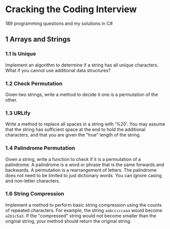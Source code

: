 # Cracking the Coding Interview 

189 programming questions and my solutions in C# 

## 1 Arrays and Strings 

### 1.1 Is Unique 

Implement an algorithm to determine if a string has all unique characters. What if you cannot use additional data structures? 

### 1.2 Check Permutation 

Given two strings, write a method to decide it one is a permutation of the other. 

### 1.3 URLify 

Write a method to replace all spaces in a string with '%20'. You may assume that the string has sufficient space at the end to hold the additional characters, and that you are given the "true" length of the string. 

### 1.4 Palindrome Permutation 

Given a string, write a function to check if it is a permutation of a palindrome. A palindrome is a word or phrase that is the same forwards and backwards. A permutation is a rearrangement of letters. The palindrome does not need to be limited to just dictionary words. You can ignore casing and non-letter characters. 

### 1.6 String Compression 

Implement a method to perform basic string compression using the counts of repeated characters. For example, the string `aabcccccaaa` would become `a2b1c5a3`. If the "compressed" string would not become smaller than the original string, your method should return the original string. 

